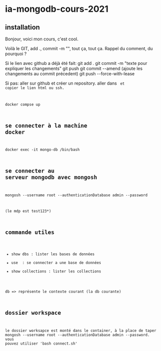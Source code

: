 # ia-mongodb-cours-2021

## installation

Bonjour, voici mon cours, c'est cool.

Voilà le GIT, add ., commit -m "", tout ça, tout ça.
Rappel du comment, du pourquoi ?

Si le lien avec github a déjà été fait:
git add .
git commit -m "texte pour expliquer les changements"
git push
git commit --amend (ajoute les changements au commit précedent)
git push --force-with-lease

Si pas:
aller sur github et créer un repository.
aller dans <code> et copier le lien html ou ssh.

docker compse up

## se connecter à la machine docker

docker exec -it mongo-db /bin/bash

## se connecter au serveur mongodb avec mongosh

mongosh --username root --authenticationDatabase admin --password

(le mdp est test123*)

## commande utiles

- show dbs : lister les bases de données
- use <db> : se connecter a une base de données
- show collections : lister les collections

db => représente le contexte courant (la db courante)

## dossier workspace

le dossier worksapce est monté dans le container, à la place de taper mongosh --username root --authenticationDatabase admin --password.
vous pouvez utiliser 'bash connect.sh'